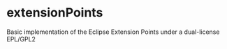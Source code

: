 extensionPoints
===============

Basic implementation of the Eclipse Extension Points under a dual-license EPL/GPL2
